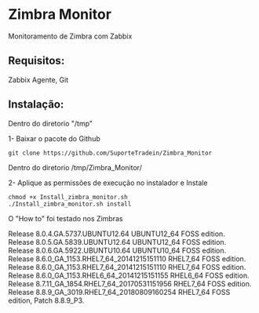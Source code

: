 <h1>Zimbra Monitor</h1>

Monitoramento de Zimbra com Zabbix

<h2>Requisitos:</h2>
	
Zabbix Agente, Git

<h2>Instalação:</h2>

Dentro do diretorio "/tmp"

1- Baixar o pacote do Github

	git clone https://github.com/SuporteTradein/Zimbra_Monitor

Dentro do diretorio /tmp/Zimbra_Monitor/

2- Aplique as permissões de execução no instalador e Instale
	
	chmod +x Install_zimbra_monitor.sh
	./Install_zimbra_monitor.sh install

O "How to" foi testado nos Zimbras

Release 8.0.4.GA.5737.UBUNTU12.64 UBUNTU12_64 FOSS edition.</br>
Release 8.0.5.GA.5839.UBUNTU12.64 UBUNTU12_64 FOSS edition.</br>
Release 8.0.6.GA.5922.UBUNTU10.64 UBUNTU10_64 FOSS edition.</br>
Release 8.6.0_GA_1153.RHEL7_64_20141215151110 RHEL7_64 FOSS edition.</br>
Release 8.6.0_GA_1153.RHEL7_64_20141215151110 RHEL7_64 FOSS edition.</br>
Release 8.6.0_GA_1153.RHEL6_64_20141215151155 RHEL6_64 FOSS edition.</br>
Release 8.7.11_GA_1854.RHEL7_64_20170531151956 RHEL7_64 FOSS edition.</br>
Release 8.8.9_GA_3019.RHEL7_64_20180809160254 RHEL7_64 FOSS edition, Patch 8.8.9_P3.</br>
